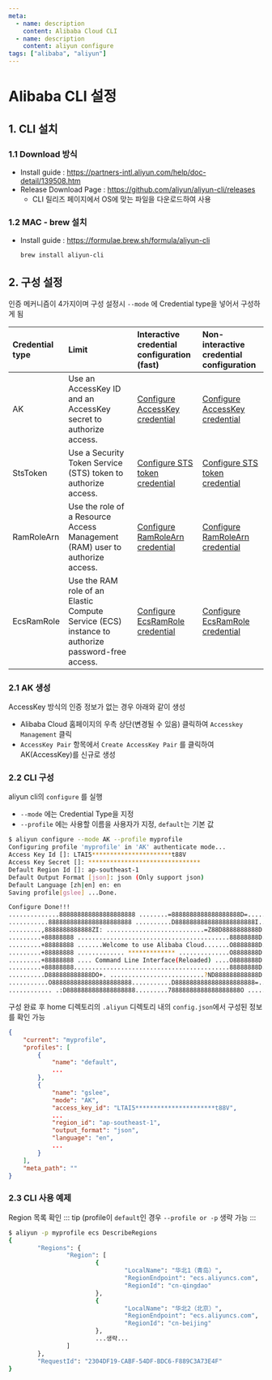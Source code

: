 ```yaml
---
meta:
  - name: description
    content: Alibaba Cloud CLI
  - name: description
    content: aliyun configure
tags: ["alibaba", "aliyun"]
---
```


# Alibaba CLI 설정

## 1. CLI 설치
### 1.1 Download 방식
- Install guide : <https://partners-intl.aliyun.com/help/doc-detail/139508.htm>
- Release Download Page : <https://github.com/aliyun/aliyun-cli/releases>
    - CLI 릴리즈 페이지에서 OS에 맞는 파일을 다운로드하여 사용

### 1.2 MAC - brew 설치
- Install guide : <https://formulae.brew.sh/formula/aliyun-cli>
    ```bash
    brew install aliyun-cli
    ```



## 2. 구성 설정

인증 메커니즘이 4가지이며 구성 설정시 `--mode` 에 Credential type을 넣어서 구성하게 됨

| Credential type | Limit                                                        | Interactive credential configuration (fast)                  | Non-interactive credential configuration                     |
| :-------------- | :----------------------------------------------------------- | :----------------------------------------------------------- | :----------------------------------------------------------- |
| AK              | Use an AccessKey ID and an AccessKey secret to authorize access. | [Configure AccessKey credential](https://partners-intl.aliyun.com/help/doc-detail/121258.htm#section-5pj-p7j-06z) | [Configure AccessKey credential](https://partners-intl.aliyun.com/help/doc-detail/121259.htm#section-hhx-jpx-95g) |
| StsToken        | Use a Security Token Service (STS) token to authorize access. | [Configure STS token credential](https://partners-intl.aliyun.com/help/doc-detail/121258.htm#section-bdk-377-tnm) | [Configure STS token credential](https://partners-intl.aliyun.com/help/doc-detail/121259.htm#section-mek-l1j-xib) |
| RamRoleArn      | Use the role of a Resource Access Management (RAM) user to authorize access. | [Configure RamRoleArn credential](https://partners-intl.aliyun.com/help/doc-detail/121258.htm#section-h4x-fnh-5yj) | [Configure RamRoleArn credential](https://partners-intl.aliyun.com/help/doc-detail/121259.htm#section-uyo-8pk-uow) |
| EcsRamRole      | Use the RAM role of an Elastic Compute Service (ECS) instance to authorize password-free access. | [Configure EcsRamRole credential](https://partners-intl.aliyun.com/help/doc-detail/121258.htm#section-pq4-04b-7an) | [Configure EcsRamRole credential](https://partners-intl.aliyun.com/help/doc-detail/121259.htm#section-874-dbh-9k0) |



### 2.1 AK 생성

AccessKey 방식의 인증 정보가 없는 경우 아래와 같이 생성

- Alibaba Cloud 홈페이지의 우측 상단(변경될 수 있음) 클릭하여 `Accesskey Management` 클릭
- `AccessKey Pair` 항목에서 `Create AccessKey Pair` 를 클릭하여 AK(AccessKey)를 신규로 생성



### 2.2 CLI 구성

aliyun cli의 `configure` 를 실행

- `--mode` 에는 Credential Type을 지정
- `--profile` 에는 사용할 이름을 사용자가 지정, `default`는 기본 값

```bash
$ aliyun configure --mode AK --profile myprofile
Configuring profile 'myprofile' in 'AK' authenticate mode...
Access Key Id []: LTAI5**********************t88V
Access Key Secret []: *******************************
Default Region Id []: ap-southeast-1
Default Output Format [json]: json (Only support json)
Default Language [zh|en] en: en
Saving profile[gslee] ...Done.

Configure Done!!!
..............888888888888888888888 ........=8888888888888888888D=..............
...........88888888888888888888888 ..........D8888888888888888888888I...........
.........,8888888888888ZI: ...........................=Z88D8888888888D..........
.........+88888888 ..........................................88888888D..........
.........+88888888 .......Welcome to use Alibaba Cloud.......O8888888D..........
.........+88888888 ............. ************* ..............O8888888D..........
.........+88888888 .... Command Line Interface(Reloaded) ....O8888888D..........
.........+88888888...........................................88888888D..........
..........D888888888888DO+. ..........................?ND888888888888D..........
...........O8888888888888888888888...........D8888888888888888888888=...........
............ .:D8888888888888888888.........78888888888888888888O ..............
```

구성 완료 후 home 디렉토리의 `.aliyun` 디렉토리 내의 `config.json`에서 구성된 정보를 확인 가능

```json
{
    "current": "myprofile",
    "profiles": [
        {
            "name": "default",
            ...
        },
        {
            "name": "gslee",
            "mode": "AK",
            "access_key_id": "LTAI5**********************t88V",
            ...
            "region_id": "ap-southeast-1",
            "output_format": "json",
            "language": "en",
            ...
        }
    ],
    "meta_path": ""
}
```

### 2.3 CLI 사용 예제
Region 목록 확인
::: tip
(profile이 `default`인 경우 `--profile or -p` 생략 가능 
:::
```bash
$ aliyun -p myprofile ecs DescribeRegions 
{
        "Regions": {
                "Region": [
                        {
                                "LocalName": "华北1（青岛）",
                                "RegionEndpoint": "ecs.aliyuncs.com",
                                "RegionId": "cn-qingdao"
                        },
                        {
                                "LocalName": "华北2（北京）",
                                "RegionEndpoint": "ecs.aliyuncs.com",
                                "RegionId": "cn-beijing"
                        },
                        ...생략...
                ]
        },
        "RequestId": "2304DF19-CABF-54DF-BDC6-F889C3A73E4F"
}
```

<contributors />